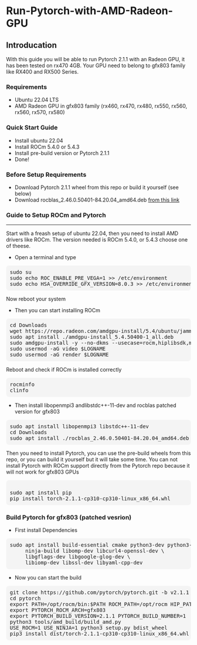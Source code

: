 # Run-Pytorch-with-AMD-Radeon-GPU

## Introducation
With this guide you will be able to run Pytorch 2.1.1 with an Radeon GPU, it has been tested on rx470 4GB. Your GPU need to belong to gfx803 family like RX400 and RX500 Series. 

### Requirements
- Ubuntu 22.04 LTS
- AMD Radeon GPU in gfx803 family (rx460, rx470, rx480, rx550, rx560, rx560, rx570, rx580)
  
### Quick Start Guide
- Install ubuntu 22.04
- Install ROCm 5.4.0 or 5.4.3
- Install pre-build version or Pytorch 2.1.1
- Done!

### Before Setup Requirements
- Download Pytorch 2.1.1 wheel from this repo or build it yourself (see below)
- Download rocblas_2.46.0.50401-84.20.04_amd64.deb [from this link](https://github.com/xuhuisheng/rocm-gfx803/releases/tag/rocm541)


### Guide to Setup ROCm and Pytorch
---
Start with a freash setup of ubuntu 22.04, then you need to install AMD drivers like ROCm. The version needed is ROCm 5.4.0, or 5.4.3 choose one of theese.
- Open a terminal and type
<pre style="background-color: #f4f4f4; padding: 10px; border-radius: 8px;">
sudo su
sudo echo ROC_ENABLE_PRE_VEGA=1 >> /etc/environment
sudo echo HSA_OVERRIDE_GFX_VERSION=8.0.3 >> /etc/environment
</pre>
Now reboot your system
<br />

- Then you can start installing ROCm

<pre style="background-color: #f4f4f4; padding: 10px; border-radius: 8px;">
cd Downloads
wget https://repo.radeon.com/amdgpu-install/5.4/ubuntu/jammy/amdgpu-install_5.4.50400-1_all.deb
sudo apt install ./amdgpu-install_5.4.50400-1_all.deb
sudo amdgpu-install -y --no-dkms --usecase=rocm,hiplibsdk,mlsdk
sudo usermod -aG video $LOGNAME
sudo usermod -aG render $LOGNAME
</pre>
Reboot and check if ROCm is installed correctly
<pre style="background-color: #f4f4f4; padding: 10px; border-radius: 8px;">
rocminfo
clinfo
</pre>  

 - Then install libopenmpi3 andlibstdc++-11-dev and rocblas patched version for gfx803

<pre style="background-color: #f4f4f4; padding: 10px; border-radius: 8px;">
sudo apt install libopenmpi3 libstdc++-11-dev
cd Downloads
sudo apt install ./rocblas_2.46.0.50401-84.20.04_amd64.deb 
</pre>  

Then you need to install Pytorch, you can use the pre-build wheels from this repo, or you can build it yourself but it will take some time. You can not install Pytorch with ROCm support directly from the Pytorch repo because it will not work for gfx803 GPUs
<pre style="background-color: #f4f4f4; padding: 10px; border-radius: 8px;">

sudo apt install pip
pip install torch-2.1.1-cp310-cp310-linux_x86_64.whl
</pre>  


### Build Pytorch for gfx803 (patched vesrion)
- First install Dependencies
<pre style="background-color: #f4f4f4; padding: 10px; border-radius: 8px;">
sudo apt install build-essential cmake python3-dev python3-numpy \
     ninja-build libomp-dev libcurl4-openssl-dev \
     libgflags-dev libgoogle-glog-dev \
     libiomp-dev libssl-dev libyaml-cpp-dev
</pre>
- Now you can start the build
<pre style="background-color: #f4f4f4; padding: 10px; border-radius: 8px;">
git clone https://github.com/pytorch/pytorch.git -b v2.1.1
cd pytorch
export PATH=/opt/rocm/bin:$PATH ROCM_PATH=/opt/rocm HIP_PATH=/opt/rocm/hip
export PYTORCH_ROCM_ARCH=gfx803
export PYTORCH_BUILD_VERSION=2.1.1 PYTORCH_BUILD_NUMBER=1
python3 tools/amd_build/build_amd.py
USE_ROCM=1 USE_NINJA=1 python3 setup.py bdist_wheel
pip3 install dist/torch-2.1.1-cp310-cp310-linux_x86_64.whl
</pre>
